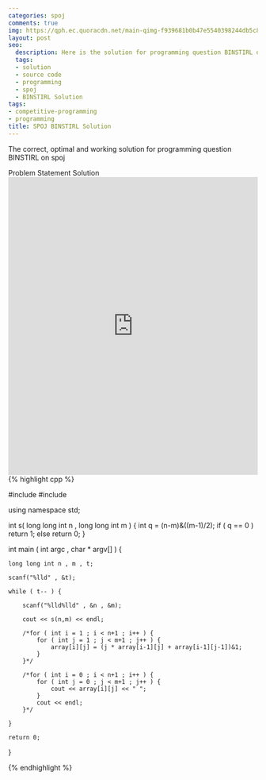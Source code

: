 ```yaml
---
categories: spoj
comments: true
img: https://qph.ec.quoracdn.net/main-qimg-f939681b0b47e5540398244db5c8966f?convert_to_webp=true
layout: post
seo:
  description: Here is the solution for programming question BINSTIRL on spoj
  tags:
  - solution
  - source code
  - programming
  - spoj
  - BINSTIRL Solution
tags:
- competitive-programming
- programming
title: SPOJ BINSTIRL Solution
---
```

The correct, optimal and working solution for programming question BINSTIRL on spoj

<div class="ui secondary pointing large menu">
  <a class="grey item" data-tab="problem-statement">
    Problem Statement
  </a>
  <a class="active item grey" data-tab="solution">
    Solution
  </a>
</div>
<div class="ui bottom attached tab" data-tab="problem-statement">
    <iframe src="http://www.spoj.com/problems/BINSTIRL/" width="100%" height="600px" style="overflow: scroll; border: none;"></iframe>
</div>
<div class="ui bottom attached active tab" data-tab="solution">
{% highlight cpp %}

#include <iostream>
#include <cstdio>

using namespace std;

int s( long long int n , long long int m ) {
	int q = (n-m)&((m-1)/2);
	if ( q == 0 )
		return 1;
	else
		return 0;
}

int main ( int argc , char * argv[] ) {

	long long int n , m , t;

	scanf("%lld" , &t);

	while ( t-- ) {

		scanf("%lld%lld" , &n , &m);

		cout << s(n,m) << endl;

		/*for ( int i = 1 ; i < n+1 ; i++ ) {
			for ( int j = 1 ; j < m+1 ; j++ ) {
				array[i][j] = (j * array[i-1][j] + array[i-1][j-1])&1;
			}
		}*/

		/*for ( int i = 0 ; i < n+1 ; i++ ) {
			for ( int j = 0 ; j < m+1 ; j++ ) {
				cout << array[i][j] << " ";
			}
			cout << endl;
		}*/

	}

	return 0;
}


{% endhighlight %}
</div>
